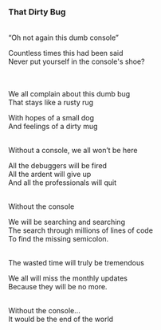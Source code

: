 ### That Dirty Bug
<br>
“Oh not again this dumb console”

Countless times this had been said<br>
Never put yourself in the console's shoe?

<br>



<br>
We all complain about this dumb bug
</br>
That stays like a rusty rug

With hopes of a small dog<br>
And feelings of a dirty mug

<br>
Without a console, we all won’t be here

All the debuggers will be fired<br>
All the ardent will give up<br>
And all the professionals will quit
</br>

<br>
Without the console

We will be searching and searching<br>
The search through millions of lines of code <br>
To find the missing semicolon.
</br>

<br>
The wasted time will truly be tremendous

We all will miss the monthly updates<br>
Because they will be no more.
</br>
<br>

Without the console…
<br>It would be the end of the world</br>

